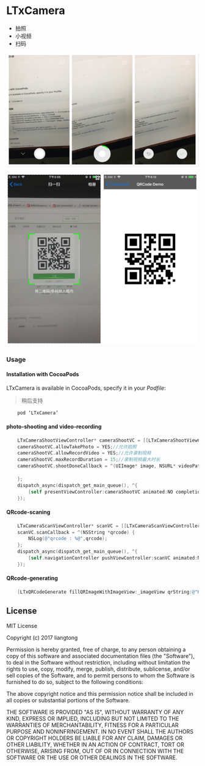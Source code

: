 # LTxCamera
 + 拍照
 + 小视频
 + 扫码

![](https://github.com/liangtongdev/LTxCamera/blob/master/screenshots/camera.png)

![](https://github.com/liangtongdev/LTxCamera/blob/master/screenshots/qrcode.png)

### Usage

####  Installation with CocoaPods

LTxCamera is available in CocoaPods, specify it in your *Podfile*:

> 稍后支持


```Objective-C
    pod ‘LTxCamera’
```


####  photo-shooting and video-recording


```Objective-C
    LTxCameraShootViewController* cameraShootVC = [[LTxCameraShootViewController alloc] init];
    cameraShootVC.allowTakePhoto = YES;//允许拍照
    cameraShootVC.allowRecordVideo = YES;//允许录制视频
    cameraShootVC.maxRecordDuration = 15;//录制视频最大时长
    cameraShootVC.shootDoneCallback = ^(UIImage* image, NSURL* videoPath, PHAsset *asset){
        
    };
    dispatch_async(dispatch_get_main_queue(), ^{
        [self presentViewController:cameraShootVC animated:NO completion:nil];
    });

```

####  QRcode-scaning


```Objective-C
    LTxCameraScanViewController* scanVC = [[LTxCameraScanViewController alloc] init];
    scanVC.scanCallback = ^(NSString *qrcode) {
        NSLog(@"qrcode : %@",qrcode);
    };
    dispatch_async(dispatch_get_main_queue(), ^{
        [self.navigationController pushViewController:scanVC animated:NO];
    });

```

####  QRcode-generating


```Objective-C
    [LTxQRCodeGenerate fillQRImageWithImageView:_imageView qrString:@"Hello world!"];
```

## License

MIT License

Copyright (c) 2017 liangtong

Permission is hereby granted, free of charge, to any person obtaining a copy
of this software and associated documentation files (the "Software"), to deal
in the Software without restriction, including without limitation the rights
to use, copy, modify, merge, publish, distribute, sublicense, and/or sell
copies of the Software, and to permit persons to whom the Software is
furnished to do so, subject to the following conditions:

The above copyright notice and this permission notice shall be included in all
copies or substantial portions of the Software.

THE SOFTWARE IS PROVIDED "AS IS", WITHOUT WARRANTY OF ANY KIND, EXPRESS OR
IMPLIED, INCLUDING BUT NOT LIMITED TO THE WARRANTIES OF MERCHANTABILITY,
FITNESS FOR A PARTICULAR PURPOSE AND NONINFRINGEMENT. IN NO EVENT SHALL THE
AUTHORS OR COPYRIGHT HOLDERS BE LIABLE FOR ANY CLAIM, DAMAGES OR OTHER
LIABILITY, WHETHER IN AN ACTION OF CONTRACT, TORT OR OTHERWISE, ARISING FROM,
OUT OF OR IN CONNECTION WITH THE SOFTWARE OR THE USE OR OTHER DEALINGS IN THE
SOFTWARE.
